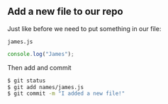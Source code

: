 ##  Add a new file to our repo

Just like before we need to put something in our file:

<p class="terminal" ><code>james.js</code></p>

```javascript
console.log("James");
```

Then add and commit

```bash
$ git status
$ git add names/james.js
$ git commit -m "I added a new file!"
```
